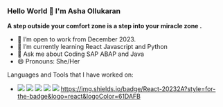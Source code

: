 ### Hello World 👋 I'm Asha Ollukaran

<!--
**Asha-Anthony/Asha-Anthony** is a ✨ _special_ ✨ repository because its `README.md` (this file) appears on your GitHub profile.

Here are some ideas to get you started:
🔭 I’m open to work from December 2023.
🌱 I’m currently learning React Javascript and working on Python
👯 I’m looking to collaborate on ...
🤔 I’m looking for help with ...
💬 Ask me about 
📫 How to reach me: ...
😄 Pronouns: She/Her
⚡ Fun fact: ...

-->

__A step outside your comfort zone is a step into your miracle zone .__

- 🔭 I’m open to work from December 2023. 
- 🌱 I’m currently learning React Javascript and Python                                                                                                      
- 💬 Ask me about Coding SAP ABAP and Java
- 😄 Pronouns: She/Her


Languages and Tools that I have worked on:
- <img src="https://img.shields.io/badge/C%23-239120?style=for-the-badge&logo=c-sharp&logoColor=white"> <img src="https://img.shields.io/badge/C-00599C?style=for-the-badge&logo=c&logoColor=white"> <img src="https://img.shields.io/badge/HTML5-E34F26?style=for-the-badge&logo=html5&logoColor=white"> <img src="https://img.shields.io/badge/JavaScript-323330?style=for-the-badge&logo=javascript&logoColor=F7DF1E"> <img src="https://img.shields.io/badge/Python-FFD43B?style=for-the-badge&logo=python&logoColor=blue"> https://img.shields.io/badge/React-20232A?style=for-the-badge&logo=react&logoColor=61DAFB

